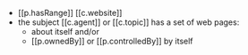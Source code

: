 


- [[p.hasRange]] [[c.website]]
- the subject [[c.agent]] or [[c.topic]] has a set of web pages:
  - about itself and/or
  - [[p.ownedBy]] or [[p.controlledBy]] by itself
